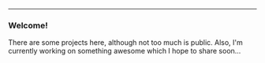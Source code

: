 ---

### Welcome!
There are some projects here, although not too much is public. Also, I'm currently working on something awesome which I hope to share soon...
